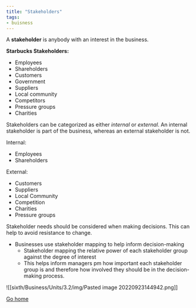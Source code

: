 ```yaml
---
title: "Stakeholders"
tags:
- buisness
---
```


A **stakeholder** is anybody with an interest in the business.

**Starbucks Stakeholders:**
- Employees
- Shareholders
- Customers
- Government
- Suppliers
- Local community
- Competitors
- Pressure groups
- Charities


Stakeholders can be categorized as either *internal* or *external*. An internal stakeholder is part of the business, whereas an external stakeholder is not.

Internal:
- Employees
- Shareholders

External:
- Customers
- Suppliers
- Local Community
- Competition
- Charities
- Pressure groups

Stakeholder needs should be considered when making decisions. This can help to avoid resistance to change.

- Businesses use stakeholder mapping to help inform decision-making
	- Stakeholder mapping the relative power of each stakeholder group against the degree of interest
	- This helps inform managers pm how important each stakeholder group is and therefore how involved they should be in the decision-making process.

![[sixth/Business/Units/3.2/img/Pasted image 20220923144942.png]]


[Go home](/)